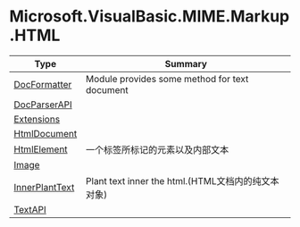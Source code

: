 ﻿
# Microsoft.VisualBasic.MIME.Markup.HTML

|Type|Summary|
|----|-------|
|<a href="#" onClick="load('/docs/Microsoft.VisualBasic.MIME.Markup.HTML/DocFormatter.md')">DocFormatter</a>|Module provides some method for text document|
|<a href="#" onClick="load('/docs/Microsoft.VisualBasic.MIME.Markup.HTML/DocParserAPI.md')">DocParserAPI</a>||
|<a href="#" onClick="load('/docs/Microsoft.VisualBasic.MIME.Markup.HTML/Extensions.md')">Extensions</a>||
|<a href="#" onClick="load('/docs/Microsoft.VisualBasic.MIME.Markup.HTML/HtmlDocument.md')">HtmlDocument</a>||
|<a href="#" onClick="load('/docs/Microsoft.VisualBasic.MIME.Markup.HTML/HtmlElement.md')">HtmlElement</a>|一个标签所标记的元素以及内部文本|
|<a href="#" onClick="load('/docs/Microsoft.VisualBasic.MIME.Markup.HTML/Image.md')">Image</a>||
|<a href="#" onClick="load('/docs/Microsoft.VisualBasic.MIME.Markup.HTML/InnerPlantText.md')">InnerPlantText</a>|Plant text inner the html.(HTML文档内的纯文本对象)|
|<a href="#" onClick="load('/docs/Microsoft.VisualBasic.MIME.Markup.HTML/TextAPI.md')">TextAPI</a>||

